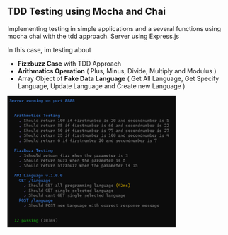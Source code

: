## TDD Testing using Mocha and Chai
Implementing testing in simple applications and a several functions using mocha chai with the tdd approach. Server using Express.js

In this case, im testing about
- **Fizzbuzz Case** with TDD Approach
- **Arithmatics Operation** ( Plus, Minus, Divide, Multiply and Modulus )
- Array Object of **Fake Data Language** ( Get All Language, Get Specify Language, Update Language and Create new Language ) 

<img width="380px" src="https://raw.githubusercontent.com/ferdianar/tdd-testing-with-mocha-chai/master/screenshots/result.png" alt="result" />
